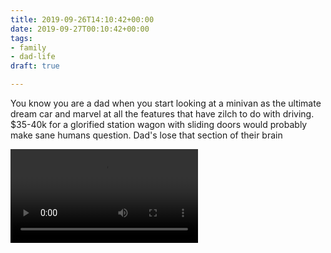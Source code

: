 ```yaml
---
title: 2019-09-26T14:10:42+00:00
date: 2019-09-27T00:10:42+00:00
tags:
- family
- dad-life
draft: true

---
```

You know you are a dad when you start looking at a minivan as the ultimate dream car and marvel at all the features that have zilch to do with driving. $35-40k for a glorified station wagon with sliding doors would probably make sane humans question. Dad's lose that section of their brain

![VID_20190928_103841\~2.mp4](images/VID_20190928_103841\~2.mp4 "VID_20190928_103841~2.mp4")